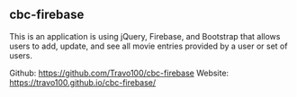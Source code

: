 ## cbc-firebase

This is an application is using jQuery, Firebase, and Bootstrap that allows users to add, update, and see all movie entries provided by a user or set of users.

Github: https://github.com/Travo100/cbc-firebase
Website: https://travo100.github.io/cbc-firebase/